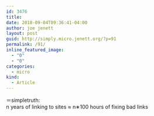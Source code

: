 ```yaml
---
id: 3476
title: 
date: 2018-09-04T09:36:41-04:00
author: joe jenett
layout: post
guid: http://simply.micro.jenett.org/?p=91
permalink: /91/
inline_featured_image:
  - "0"
  - "0"
categories:
  - micro
kind:
  - Article
---
```

＝simpletruth:  
n years of linking to sites ≈ n∗100 hours of fixing bad links